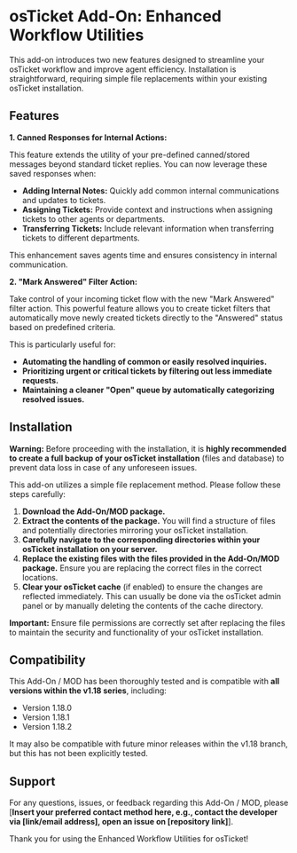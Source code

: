# osTicket Add-On: Enhanced Workflow Utilities

This add-on introduces two new features designed to streamline your osTicket workflow and improve agent efficiency. Installation is straightforward, requiring simple file replacements within your existing osTicket installation.

## Features

**1. Canned Responses for Internal Actions:**

This feature extends the utility of your pre-defined canned/stored messages beyond standard ticket replies. You can now leverage these saved responses when:

* **Adding Internal Notes:** Quickly add common internal communications and updates to tickets.
* **Assigning Tickets:** Provide context and instructions when assigning tickets to other agents or departments.
* **Transferring Tickets:** Include relevant information when transferring tickets to different departments.

This enhancement saves agents time and ensures consistency in internal communication.

**2. "Mark Answered" Filter Action:**

Take control of your incoming ticket flow with the new "Mark Answered" filter action. This powerful feature allows you to create ticket filters that automatically move newly created tickets directly to the "Answered" status based on predefined criteria.

This is particularly useful for:

* **Automating the handling of common or easily resolved inquiries.**
* **Prioritizing urgent or critical tickets by filtering out less immediate requests.**
* **Maintaining a cleaner "Open" queue by automatically categorizing resolved issues.**

## Installation

**Warning:** Before proceeding with the installation, it is **highly recommended to create a full backup of your osTicket installation** (files and database) to prevent data loss in case of any unforeseen issues.

This add-on utilizes a simple file replacement method. Please follow these steps carefully:

1.  **Download the Add-On/MOD package.**
2.  **Extract the contents of the package.** You will find a structure of files and potentially directories mirroring your osTicket installation.
3.  **Carefully navigate to the corresponding directories within your osTicket installation on your server.**
4.  **Replace the existing files with the files provided in the Add-On/MOD package.** Ensure you are replacing the correct files in the correct locations.
5.  **Clear your osTicket cache** (if enabled) to ensure the changes are reflected immediately. This can usually be done via the osTicket admin panel or by manually deleting the contents of the cache directory.

**Important:** Ensure file permissions are correctly set after replacing the files to maintain the security and functionality of your osTicket installation.

## Compatibility

This Add-On / MOD has been thoroughly tested and is compatible with **all versions within the v1.18 series**, including:

* Version 1.18.0
* Version 1.18.1
* Version 1.18.2

It may also be compatible with future minor releases within the v1.18 branch, but this has not been explicitly tested.

## Support

For any questions, issues, or feedback regarding this Add-On / MOD, please [**Insert your preferred contact method here, e.g., contact the developer via [link/email address], open an issue on [repository link]**].

Thank you for using the Enhanced Workflow Utilities for osTicket!
